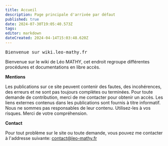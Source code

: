 ```yaml
---
title: Accueil
description: Page principale d'arrivée par défaut
published: true
date: 2024-07-30T19:05:40.573Z
tags: 
editor: markdown
dateCreated: 2024-04-14T15:03:48.620Z
---
```


<kbd>Bienvenue sur wiki.leo-mathy.fr</kbd>

Bienvenue sur le wiki de Léo MATHY, cet endroit regroupe différentes procédures et documentations en libre accès.

**Mentions**

Les publications sur ce site peuvent contenir des fautes, des incohérences, des erreurs et ne sont pas toujours complètes ou terminées. Pour toute demande de contribution, merci de me contacter pour obtenir un accès.
Les liens externes contenus dans les publications sont fournis à titre informatif. Nous ne sommes pas responsables de leur contenu. Utilisez-les à vos risques. Merci de votre compréhension.

**Contact**

Pour tout problème sur le site ou toute demande, vous pouvez me contacter à l'addresse suivante: contact@leo-mathy.fr
